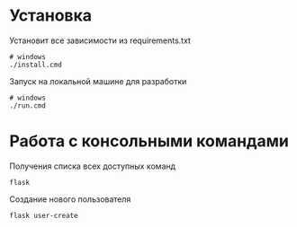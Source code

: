 Установка
=========

Установит все зависимости из requirements.txt

```shell
# windows
./install.cmd
```

Запуск на локальной машине для разработки

```shell
# windows
./run.cmd
```

Работа с консольными командами
==============================

Получения списка всех доступных команд
```shell
flask
```

Создание нового пользователя
```shell
flask user-create
```
